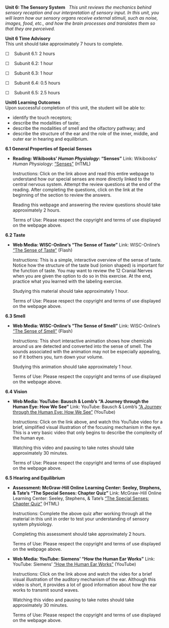 **Unit 6: The Sensory System** <span id="6"></span> 
*This unit reviews the mechanics behind sensory reception and our
interpretation of sensory input. In this unit, you will learn how our
sensory organs receive external stimuli, such as noise, images, food,
etc., and how the brain processes and translates them so that they are
perceived.*

**Unit 6 Time Advisory**  
This unit should take approximately 7 hours to complete.  
  
 ☐    Subunit 6.1: 2 hours  
  
 ☐    Subunit 6.2: 1 hour  
  
 ☐    Subunit 6.3: 1 hour  
  
 ☐    Subunit 6.4: 0.5 hours  
  
 ☐    Subunit 6.5: 2.5 hours

**Unit6 Learning Outcomes**  
Upon successful completion of this unit, the student will be able to:
-   identify the touch receptors;
-   describe the modalities of taste;
-   describe the modalities of smell and the olfactory pathway; and
-   describe the structure of the ear and the role of the inner, middle,
    and outer ear in hearing and equilibrium.

**6.1 General Properties of Special Senses** <span id="6.1"></span> 
-   **Reading: Wikibooks’ *Human Physiology*: “Senses”**
    Link: Wikibooks’ *Human Physiology*:
    [“Senses”](http://en.wikibooks.org/wiki/Human_Physiology/Senses) (HTML)  
      
     Instructions: Click on the link above and read this entire webpage
    to understand how our special senses are more directly linked to the
    central nervous system. Attempt the review questions at the end of
    the reading. After completing the questions, click on the link at
    the beginning of the section to review the answers.  
      
     Reading this webpage and answering the review questions should take
    approximately 2 hours.  
      
     Terms of Use: Please respect the copyright and terms of use
    displayed on the webpage above.

**6.2 Taste** <span id="6.2"></span> 
-   **Web Media: WISC-Online’s “The Sense of Taste”**
    Link: WISC-Online’s [“The Sense of
    Taste”](http://www.wisc-online.com/objects/ViewObject.aspx?ID=AP14104)
    (Flash)  
      
     Instructions: This is a simple, interactive overview of the sense
    of taste. Notice how the structure of the taste bud (onion shaped)
    is important for the function of taste. You may want to review the
    12 Cranial Nerves when you are given the option to do so in this
    exercise. At the end, practice what you learned with the labeling
    exercise.  
      
     Studying this material should take approximately 1 hour.  
      
     Terms of Use: Please respect the copyright and terms of use
    displayed on the webpage above.

**6.3 Smell** <span id="6.3"></span> 
-   **Web Media: WISC-Online’s “The Sense of Smell”**
    Link: WISC-Online’s [“The Sense of
    Smell”](http://www.wisc-online.com/objects/ViewObject.aspx?ID=AP14004)
    (Flash)  
      
     Instructions: This short interactive animation shows how chemicals
    around us are detected and converted into the sense of smell. The
    sounds associated with the animation may not be especially
    appealing, so if it bothers you, turn down your volume.  
      
     Studying this animation should take approximately 1 hour.  
      
     Terms of Use: Please respect the copyright and terms of use
    displayed on the webpage above. 

**6.4 Vision** <span id="6.4"></span> 
-   **Web Media: YouTube: Bausch & Lomb’s “A Journey through the Human
    Eye: How We See”**
    Link: YouTube: Bausch & Lomb’s [“A Journey through the Human Eye:
    How We
    See”](http://www.youtube.com/watch?v=gvozcv8pS3c&feature=related)
    (YouTube)  
      
     Instructions: Click on the link above, and watch this YouTube video
    for a brief, simplified visual illustration of the focusing
    mechanism in the eye. This is a very basic video that only begins to
    describe the complexity of the human eye.  
      
     Watching this video and pausing to take notes should take
    approximately 30 minutes.  
      
     Terms of Use: Please respect the copyright and terms of use
    displayed on the webpage above.

**6.5 Hearing and Equilibrium** <span id="6.5"></span> 
-   **Assessment: McGraw-Hill Online Learning Center: Seeley, Stephens,
    & Tate’s “The Special Senses: Chapter Quiz”**
    Link: McGraw-Hill Online Learning Center: Seeley, Stephens, & Tate’s
    [“The Special Senses: Chapter
    Quiz”](http://highered.mcgraw-hill.com/sites/0072351136/student_view0/chapter15/chapter_quiz.html)
    (HTML)  
      
     Instructions: Complete the above quiz after working through all the
    material in this unit in order to test your understanding of sensory
    system physiology.  
      
     Completing this assessment should take approximately 2 hours.  
      
     Terms of Use: Please respect the copyright and terms of use
    displayed on the webpage above.

-   **Web Media: YouTube: Siemens’ “How the Human Ear Works”**
    Link: YouTube: Siemens’ [“How the Human Ear
    Works”](http://www.youtube.com/watch?v=dCyz8-eAs1I&feature=related)
    (YouTube)  
      
     Instructions: Click on the link above and watch the video for a
    brief visual illustration of the auditory mechanism of the ear.
    Although this video is short, it provides a lot of good information
    about how the ear works to transmit sound waves.  
      
     Watching this video and pausing to take notes should take
    approximately 30 minutes.  
      
     Terms of Use: Please respect the copyright and terms of use
    displayed on the webpage above.


